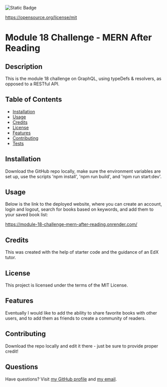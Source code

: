 ![Static Badge](https://img.shields.io/badge/License-MIT%20License-blue)

  https://opensource.org/license/mit
# Module 18 Challenge - MERN After Reading
## Description
This is the module 18 challenge on GraphQL, using typeDefs & resolvers, as opposed to a RESTful API. 
## Table of Contents
* [Installation](#installation)
* [Usage](#usage)
* [Credits](#credits)
* [License](#license)
* [Features](#features)
* [Contributing](#contributing)
* [Tests](#tests)
## Installation
Download the GitHub repo locally, make sure the environment variables are set up, use the scripts 'npm install', 'npm run build', and 'npm run start:dev'.
## Usage
Below is the link to the deployed website, where you can create an account, login and logout, search for books based on keywords, and add them to your saved book list:

https://module-18-challenge-mern-after-reading.onrender.com/

## Credits
This was created with the help of starter code and the guidance of an EdX tutor.
## License
This project is licensed under the terms of the MIT License.
## Features
Eventually I would like to add the ability to share favorite books with other users, and to add them as friends to create a community of readers.
## Contributing
Download the repo locally and edit it there - just be sure to provide proper credit!
## Questions
Have questions? Visit [my GitHub profile](https://github.com/Majexs) and [my email](mailto:majexs@gmail.com).